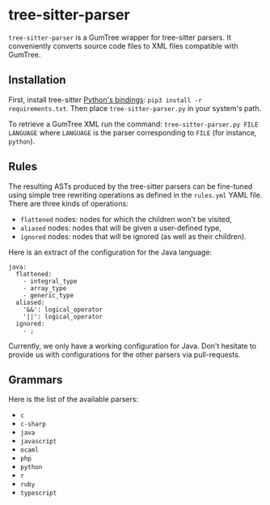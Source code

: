 # tree-sitter-parser

`tree-sitter-parser` is a GumTree wrapper for tree-sitter parsers. It conveniently converts source code files to XML files compatible with GumTree.

## Installation

First, install tree-sitter [Python's bindings](https://github.com/tree-sitter/py-tree-sitter): `pip3 install -r requirements.txt`. Then place `tree-sitter-parser.py` in your system's path.

To retrieve a GumTree XML run the command: `tree-sitter-parser.py FILE LANGUAGE` where `LANGUAGE` is the parser corresponding to `FILE` (for instance, `python`).

## Rules

The resulting ASTs produced by the tree-sitter parsers can be fine-tuned using simple tree rewriting operations as defined in the `rules.yml` YAML file. There are three kinds of operations:
- `flattened` nodes: nodes for which the children won't be visited,
- `aliased` nodes: nodes that will be given a user-defined type,
- `ignored` nodes: nodes that will be ignored (as well as their children).

Here is an extract of the configuration for the Java language:

```
java:
  flattened:
    - integral_type
    - array_type
    - generic_type
  aliased:
    '&&': logical_operator
    '||': logical_operator
  ignored: 
    - ;
```

Currently, we only have a working configuration for Java. Don't hesitate to provide us with configurations for the other parsers via pull-requests.

## Grammars

Here is the list of the available parsers:
- `c`
- `c-sharp`
- `java`
- `javascript`
- `ocaml`
- `php`
- `python`
- `r`
- `ruby`
- `typescript`
